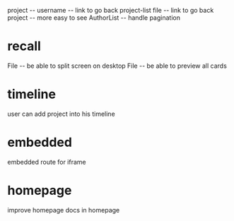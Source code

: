 project -- username -- link to go back project-list
file -- link to go back project -- more easy to see
AuthorList -- handle pagination

# recall

File -- be able to split screen on desktop
File -- be able to preview all cards

# timeline

user can add project into his timeline

# embedded

embedded route for iframe

# homepage

improve homepage
docs in homepage
